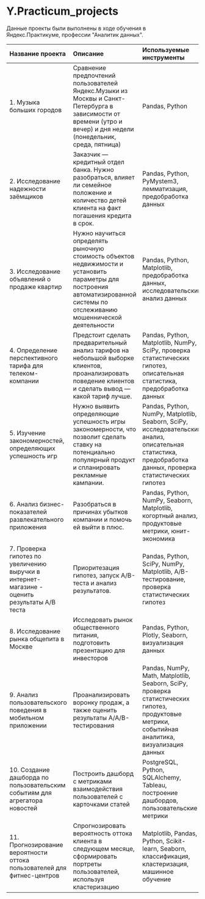 # Y.Practicum_projects
Данные проекты были выполнены в ходе обучения в Яндекс.Практикуме, профессии "Аналитик данных".

| Название проекта | Описание | Используемые инструменты |
| :-------------------- | :--------------------- |:---------------------------|
| 1. Музыка больших городов | Сравнение предпочтений пользователей Яндекс.Музыки из Москвы и Санкт-Петербурга в зависимости от времени (утро и вечер) и дня недели (понедельник, среда, пятница) | Pandas, Python |
| 2. Исследование надежности заёмщиков | Заказчик — кредитный отдел банка. Нужно разобраться, влияет ли семейное положение и количество детей клиента на факт погашения кредита в срок. | Pandas, Python, PyMystem3, лемматизация, предобработка данных|
| 3. Исследование объявлений о продаже квартир | Нужно научиться определять рыночную стоимость объектов недвижимости и установить параметры для построения автоматизированной системы по отслеживанию мошеннической деятельности | Pandas, Python, Matplotlib, предобработка данных, исследовательский анализ данных |
| 4. Определение перспективного тарифа для телеком-компании | Предстоит сделать предварительный анализ тарифов на небольшой выборке клиентов, проанализировать поведение клиентов и сделать вывод — какой тариф лучше. | Pandas, Python, Matplotlib, NumPy, SciPy, проверка статистических гипотез, описательная статистика, предобработка данных |
| 5. Изучение закономерностей, определяющих успешность игр | Нужно выявить определяющие успешность игры закономерности, что позволит сделать ставку на потенциально популярный продукт и спланировать рекламные кампании. | Pandas, Python, NumPy, Matplotlib, Seaborn, SciPy, исследовательский анализ, описательная статистика, предобработка данных, проверка статистических гипотез |
| 6. Анализ бизнес-показателей развлекательного приложения | Разобраться в причинах убытков компании и помочь ей выйти в плюс. | Pandas, Python, NumPy, Seaborn, Matplotlib, когортный анализ, продуктовые метрики, юнит-экономика |
| 7. Проверка гипотез по увеличению выручки в интернет-магазине - оценить результаты A/B теста | Приоритезация гипотез, запуск A/B-теста и анализ результатов. | Pandas, Python, SciPy, NumPy, Matplotlib, A/B-тестирование, проверка статистических гипотез |
| 8. Исследование рынка общепита в Москве | Исследовать рынок общественного питания, подготовить презентацию для инвесторов | Pandas, Python, Plotly, Seaborn, визуализация данных |
| 9. Анализ пользовательского поведения в мобильном приложении | Проанализировать воронку продаж, а также оценить результаты A/A/B-тестирования | Pandas, NumPy, Math, Matplotlib, Seaborn, SciPy, проверка статистических гипотез, продуктовые метрики, событийная аналитика, визуализация данных |
| 10. Создание дашборда по пользовательским событиям для агрегатора новостей | Построить дашборд с метриками взаимодействия пользователей с карточками статей | PostgreSQL, Python, SQLAlchemy, Tableau, построение дашбордов, пользовательские метрики |
| 11. Прогнозирование вероятности оттока пользователей для фитнес-центров | Спрогнозировать вероятность оттока клиента в следующем месяце, сформировать портреты пользователей, используя кластеризацию | Matplotlib, Pandas, Python, Scikit-learn, Seaborn, классификация, кластеризация, машинное обучение |
